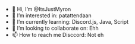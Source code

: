 - 👋 Hi, I’m @ItsJustMyron
- 👀 I’m interested in: patattendaan
- 🌱 I’m currently learning: Discord.js, Java, Script
- 💞️ I’m looking to collaborate on: Ehh
- 📫 How to reach me Disccord: Not eh

<!---
ItsJustMyron/ItsJustMyron is a ✨ special ✨ repository because its `README.md` (this file) appears on your GitHub profile.
You can click the Preview link to take a look at your changes.
--->
